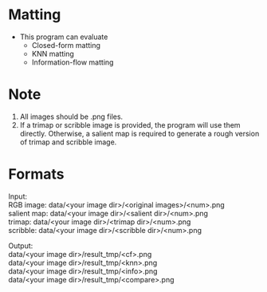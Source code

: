 # Matting
* This program can evaluate 
  * Closed-form matting
  * KNN matting
  * Information-flow matting

# Note
1. All images should be .png files.  
2. If a trimap or scribble image is provided, the program will use them directly. Otherwise, a salient map is required to generate a rough version of trimap and scribble image.  

# Formats
Input:  
RGB image: data/\<your image dir\>/\<original images\>/\<num\>.png  
salient map: data/\<your image dir\>/\<salient dir\>/\<num\>.png  
trimap: data/\<your image dir\>/\<trimap dir\>/\<num\>.png  
scribble: data/\<your image dir\>/\<scribble dir\>/\<num\>.png  

Output:  
data/\<your image dir\>/result_tmp/\<cf\>.png  
data/\<your image dir\>/result_tmp/\<knn\>.png  
data/\<your image dir\>/result_tmp/\<info\>.png  
data/\<your image dir\>/result_tmp/\<compare\>.png  
